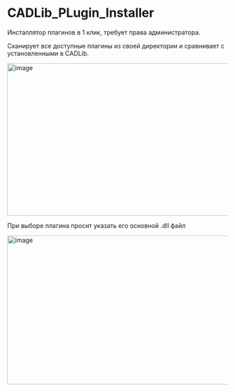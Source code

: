 # CADLib_PLugin_Installer

Инсталлятор плагинов в 1 клик, требует права администратора.

Сканирует все доступные плагины из своей директории и сравнивает с установленными в CADLib.

<img width="508" height="348" alt="image" src="https://github.com/user-attachments/assets/eedd51f9-16bf-4c05-8e48-063fb777f539" />


При выборе плагина просит указать его основной .dll файл

<img width="516" height="340" alt="image" src="https://github.com/user-attachments/assets/82cfa1f3-58d9-43f5-8fe4-f44fc8effbbd" />
